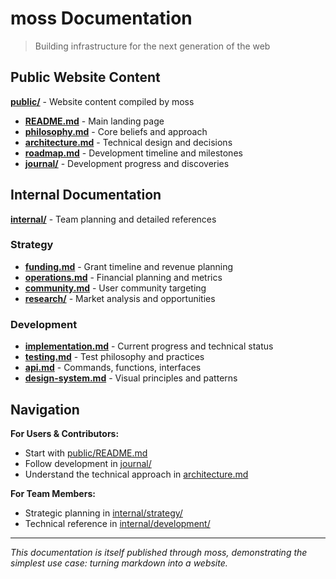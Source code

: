 # moss Documentation

> Building infrastructure for the next generation of the web

## Public Website Content

**[public/](./public/)** - Website content compiled by moss

- **[README.md](./public/README.md)** - Main landing page
- **[philosophy.md](./public/philosophy.md)** - Core beliefs and approach
- **[architecture.md](./public/architecture.md)** - Technical design and decisions
- **[roadmap.md](./public/roadmap.md)** - Development timeline and milestones
- **[journal/](./public/journal/)** - Development progress and discoveries

## Internal Documentation

**[internal/](./internal/)** - Team planning and detailed references

### Strategy
- **[funding.md](./internal/strategy/funding.md)** - Grant timeline and revenue planning
- **[operations.md](./internal/strategy/operations.md)** - Financial planning and metrics
- **[community.md](./internal/strategy/community.md)** - User community targeting
- **[research/](./internal/strategy/research/)** - Market analysis and opportunities

### Development
- **[implementation.md](./internal/development/implementation.md)** - Current progress and technical status
- **[testing.md](./internal/development/testing.md)** - Test philosophy and practices
- **[api.md](./internal/development/api.md)** - Commands, functions, interfaces
- **[design-system.md](./internal/development/design-system.md)** - Visual principles and patterns

## Navigation

**For Users & Contributors:**
- Start with [public/README.md](./public/README.md)
- Follow development in [journal/](./public/journal/)
- Understand the technical approach in [architecture.md](./public/architecture.md)

**For Team Members:**
- Strategic planning in [internal/strategy/](./internal/strategy/)
- Technical reference in [internal/development/](./internal/development/)

---

*This documentation is itself published through moss, demonstrating the simplest use case: turning markdown into a website.*
